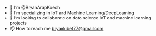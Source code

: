- 👋 I’m @BryanArapKoech
- 👀 I’m specializing in IoT and Machine Learning/DeepLearning
- 💞️ I’m looking to collaborate on data science IoT and machine learning projects
- 📫 How to reach me bryankibet77@gmail.com

<!---
BryanArapKoech/BryanArapKoech is a ✨ special ✨ repository because its `README.md` (this file) appears on your GitHub profile.
You can click the Preview link to take a look at your changes.
--->
